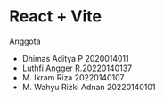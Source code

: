 # React + Vite

Anggota 
- Dhimas Aditya P 2020014011
- Luthfi Angger R.20220140137
- M. Ikram Riza 20220140107
- M. Wahyu Rizki Adnan 20220140101


